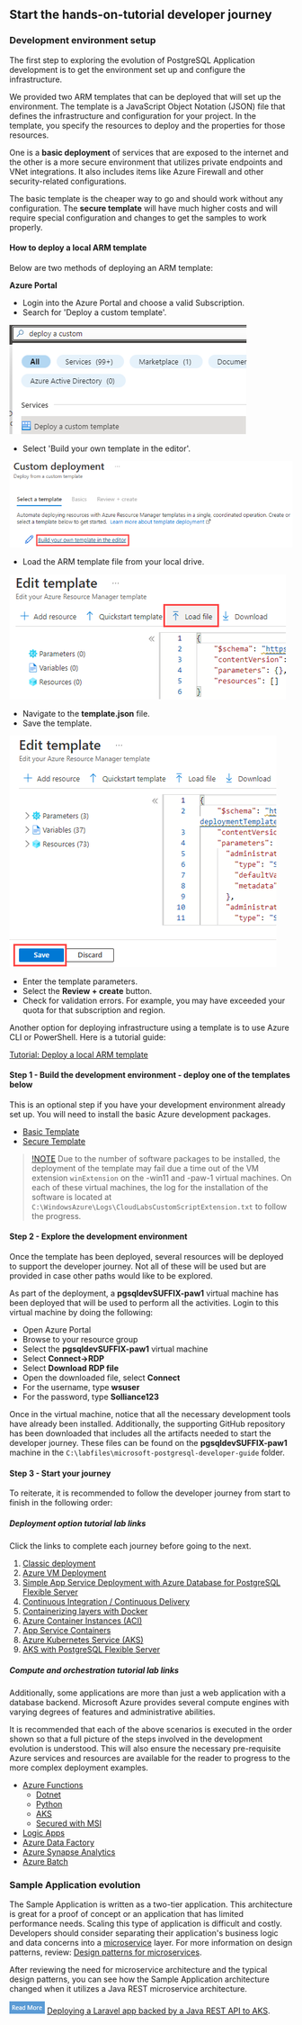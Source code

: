 ## Start the hands-on-tutorial developer journey

### Development environment setup

The first step to exploring the evolution of PostgreSQL Application development is to get the environment set up and configure the infrastructure.

We provided two ARM templates that can be deployed that will set up the environment.  The template is a JavaScript Object Notation (JSON) file that defines the infrastructure and configuration for your project. In the template, you specify the resources to deploy and the properties for those resources.

One is a **basic deployment** of services that are exposed to the internet and the other is a more secure environment that utilizes private endpoints and VNet integrations.  It also includes items like Azure Firewall and other security-related configurations.

The basic template is the cheaper way to go and should work without any configuration.  The **secure template** will have much higher costs and will require special configuration and changes to get the samples to work properly.

#### How to deploy a local ARM template

Below are two methods of deploying an ARM template:

**Azure Portal**

- Login into the Azure Portal and choose a valid Subscription.
- Search for 'Deploy a custom template'.

![This image shows how to enter the Deploy a custom template wizard in the Azure portal.](media/search-for-custom-template.png "Entering the Deploy a custom template wizard")

- Select 'Build your own template in the editor'.

![This image shows the Build your own template in the editor button.](media/build-your-own-custom-template.png "Build your own template in the editor")

- Load the ARM template file from your local drive.

![This image shows how to load the ARM template from the local drive.](media/load-local-arm-template.png "Loading the ARM template")

- Navigate to the **template.json** file.
- Save the template.

![This image shows how to save the ARM template in the editor.](media/save-the-template.png "Saving the ARM template in the Azure editor")

- Enter the template parameters.
- Select the **Review + create** button.
- Check for validation errors. For example, you may have exceeded your quota for that subscription and region.

Another option for deploying infrastructure using a template is to use Azure CLI or PowerShell.  Here is a tutorial guide:

[Tutorial: Deploy a local ARM template](https://learn.microsoft.com/azure/azure-resource-manager/templates/deployment-tutorial-local-template?tabs=azure-cli)

#### Step 1 - Build the development environment - deploy one of the templates below

This is an optional step if you have your development environment already set up. You will need to install the basic Azure development packages.

- [Basic Template](https://github.com/Azure/azure-PostgreSQL/tree/master/DeveloperGuide/step-0-create-development-vm/basic-template/template.json)
- [Secure Template](https://github.com/Azure/azure-PostgreSQL/tree/master/DeveloperGuide/step-0-create-development-vm/basic-template/template-secure.json)

> [!NOTE](media/note-icon.png)  Due to the number of software packages to be installed, the deployment of the template may fail due a time out of the VM extension `winExtension` on the -win11 and -paw-1 virtual machines.  On each of these virtual machines, the log for the installation of the software is located at `C:\WindowsAzure\Logs\CloudLabsCustomScriptExtension.txt` to follow the progress.

#### Step 2 - Explore the development environment

Once the template has been deployed, several resources will be deployed to support the developer journey.  Not all of these will be used but are provided in case other paths would like to be explored.

As part of the deployment, a **pgsqldevSUFFIX-paw1** virtual machine has been deployed that will be used to perform all the activities.  Login to this virtual machine by doing the following:

- Open Azure Portal
- Browse to your resource group
- Select the **pgsqldevSUFFIX-paw1** virtual machine
- Select **Connect->RDP**
- Select **Download RDP file**
- Open the downloaded file, select **Connect**
- For the username, type **wsuser**
- For the password, type **Solliance123**

Once in the virtual machine, notice that all the necessary development tools have already been installed.  Additionally, the supporting GitHub repository has been downloaded that includes all the artifacts needed to start the developer journey. These files can be found on the **pgsqldevSUFFIX-paw1** machine in the `C:\labfiles\microsoft-postgresql-developer-guide` folder.  

#### Step 3 - Start your journey

To reiterate, it is recommended to follow the developer journey from start to finish in the following order:

##### Deployment option tutorial lab links

Click the links to complete each journey before going to the next.

1. [Classic deployment](https://github.com/azure/azure-postgresql/tree/master/DeveloperGuide/step-2-developer-journey-steps/01-ClassicDeploy)
2. [Azure VM Deployment](https://github.com/azure/azure-postgresql/tree/master/DeveloperGuide/step-2-developer-journey-steps/02-01-CloudDeploy-Vm)
3. [Simple App Service Deployment with Azure Database for PostgreSQL Flexible Server](https://github.com/azure/azure-postgresql/tree/master/DeveloperGuide/step-2-developer-journey-steps/02-02-CloudDeploy-AppSvc)
4. [Continuous Integration / Continuous Delivery](https://github.com/azure/azure-postgresql/tree/master/DeveloperGuide/step-2-developer-journey-steps/02-03-CloudDeploy-CICD)
5. [Containerizing layers with Docker](https://github.com/azure/azure-postgresql/tree/master/DeveloperGuide/step-2-developer-journey-steps/03-00-Docker)
6. [Azure Container Instances (ACI)](https://github.com/azure/azure-postgresql/tree/master/DeveloperGuide/step-2-developer-journey-steps/03-01-CloudDeploy-ACI)
7. [App Service Containers](https://github.com/azure/azure-postgresql/tree/master/DeveloperGuide/step-2-developer-journey-steps/03-02-CloudDeploy-AppService-Container)
8. [Azure Kubernetes Service (AKS)](https://github.com/azure/azure-postgresql/tree/master/DeveloperGuide/step-2-developer-journey-steps/04-AKS)
9. [AKS with PostgreSQL Flexible Server](https://github.com/azure/azure-postgresql/tree/master/DeveloperGuide/step-2-developer-journey-steps/05-CloudDeploy-PostgreSQLFlex)

##### Compute and orchestration tutorial lab links

Additionally, some applications are more than just a web application with a database backend.  Microsoft Azure provides several compute engines with varying degrees of features and administrative abilities.

It is recommended that each of the above scenarios is executed in the order shown so that a full picture of the steps involved in the development evolution is understood.  This will also ensure the necessary pre-requisite Azure services and resources are available for the reader to progress to the more complex deployment examples.

- [Azure Functions](https://learn.microsoft.com/azure/azure-functions/functions-overview)
  - [Dotnet](https://github.com/azure/azure-postgresql/tree/master/DeveloperGuide/step-2-developer-journey-steps/06-01-FunctionApp-DotNet)
  - [Python](https://github.com/azure/azure-postgresql/tree/master/DeveloperGuide/step-2-developer-journey-steps/06-02-FunctionApp-Python)
  - [AKS](https://github.com/azure/azure-postgresql/tree/master/DeveloperGuide/step-2-developer-journey-steps/06-03-FunctionApp-AKS)
  - [Secured with MSI](https://github.com/azure/azure-postgresql/tree/master/DeveloperGuide/step-2-developer-journey-steps/06-04-FunctionApp-MSI)
- [Logic Apps](https://github.com/azure/azure-postgresql/tree/master/DeveloperGuide/step-2-developer-journey-steps/06-05-LogicApp)
- [Azure Data Factory](https://github.com/azure/azure-postgresql/tree/master/DeveloperGuide/step-2-developer-journey-steps/07-01-AzureDataFactory)
- [Azure Synapse Analytics](https://github.com/azure/azure-postgresql/tree/master/DeveloperGuide/step-2-developer-journey-steps/07-02-AzureSynapseAnalytics)
- [Azure Batch](https://github.com/azure/azure-postgresql/tree/master/DeveloperGuide/step-2-developer-journey-steps/07-03-AzureBatch)

### Sample Application evolution

The Sample Application is written as a two-tier application.  This architecture is great for a proof of concept or an application that has limited performance needs. Scaling this type of application is difficult and costly. Developers should consider separating their application's business logic and data concerns into a [microservice](https://azure.microsoft.com/solutions/microservice-applications/#solution-architectures) layer. For more information on design patterns, review: [Design patterns for microservices](https://learn.microsoft.com/azure/architecture/microservices/design/patterns).

After reviewing the need for microservice architecture and the typical design patterns, you can see how the Sample Application architecture changed when it utilizes a Java REST microservice architecture.

![Read more icon](media/read-more.png "Read more")  [Deploying a Laravel app backed by a Java REST API to AKS](https://github.com/azure/azure-postgresql/tree/master/DeveloperGuide/step-1-sample-apps/sample-php-app-rest).
